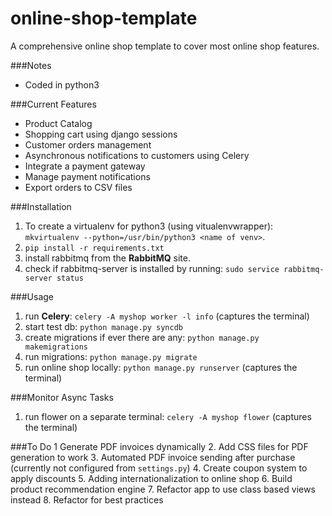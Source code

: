 # online-shop-template
A comprehensive online shop template to cover most online shop features.

###Notes
* Coded in python3

###Current Features
* Product Catalog
* Shopping cart using django sessions
* Customer orders management
* Asynchronous notifications to customers using Celery
* Integrate a payment gateway
* Manage payment notifications
* Export orders to CSV files

###Installation
1. To create a virtualenv for python3 (using vitualenvwrapper): `mkvirtualenv --python=/usr/bin/python3 <name of venv>`.
2. `pip install -r requirements.txt`
3. install rabbitmq from the <b>RabbitMQ</b> site.
4. check if rabbitmq-server is installed by running: `sudo service rabbitmq-server status`

###Usage
1. run <b>Celery</b>: `celery -A myshop worker -l info` (captures the terminal)
2. start test db: `python manage.py syncdb`
3. create migrations if ever there are any: `python manage.py makemigrations`
4. run migrations: `python manage.py migrate`
5. run online shop locally: `python manage.py runserver` (captures the terminal)

###Monitor Async Tasks
1. run flower on a separate terminal: `celery -A myshop flower` (captures the terminal)

###To Do
1 Generate PDF invoices dynamically
2. Add CSS files for PDF generation to work
3. Automated PDF invoice sending after purchase (currently not configured from `settings.py`)
4. Create coupon system to apply discounts
5. Adding internationalization to online shop
6. Build product recommendation engine
7. Refactor app to use class based views instead
8. Refactor for best practices
